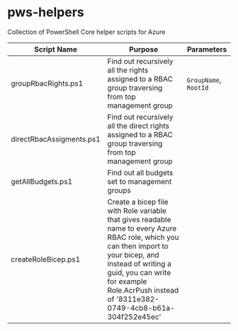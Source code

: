 # pws-helpers
Collection of PowerShell Core helper scripts for Azure

| Script Name | Purpose | Parameters |
|-------------|---------|------------|
| groupRbacRights.ps1 | Find out recursively all the rights assigned to a RBAC group traversing from top management group | `GroupName`, `RootId` |
| directRbacAssigments.ps1 | Find out recursively all the direct rights assigned to a RBAC group traversing from top management group |  |
| getAllBudgets.ps1 | Find out all budgets set to management groups |  |
| createRoleBicep.ps1 | Create a bicep file with Role variable that gives readable name to every Azure RBAC role, which you can then import to your bicep, and instead of writing a guid, you can write for example Role.AcrPush instead of '8311e382-0749-4cb8-b61a-304f252e45ec' |  |

